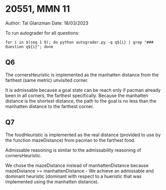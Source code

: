 # 20551, MMN 11

Author: Tal Glanzman
Date: 18/03/2023

To run autograder for all questions:

    for i in $(seq 1 8); do python autograder.py -q q${i} | grep "### Question q${i}"; done

## Q6

The cornersHeuristic is implemented as the manhatten distance from the farthest (same metric) unvisited corner.

It is admissable because a goal state can be reach only if pacman already been in all corners, the farthest specifically. Because the manhatten distance is the shortest distance, the path to the goal is no less than the manhatten distance to the farthest corner.

## Q7

The foodHeuristic is implemented as the real distance (provided to use by the function mazeDistance) from pacman to the farthest food.

Admissable reasoning is simliar to the admissability reasoning of cornersHeuristic.

We chose the mazeDistance instead of manhattenDistance because mazeDistance >= manhattenDistance - We achieve an admissable and dominant heuristic (dominant with respect to a hueristic that was implemented using the manhatten distance).